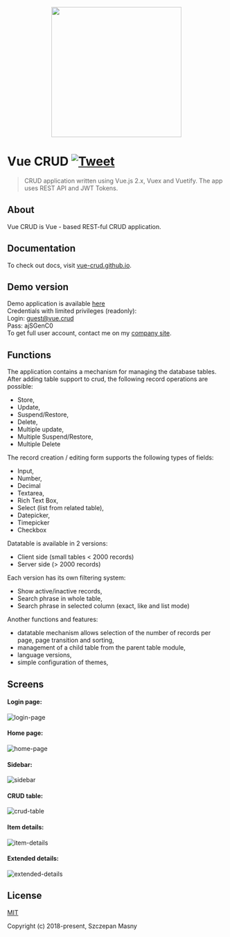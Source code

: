 <p align="center">
  <img width="300" height="auto" src="https://user-images.githubusercontent.com/18534115/49319435-29ccf000-f4fd-11e8-9fc6-8678864132bd.png">
</p>

# Vue CRUD [![Tweet](https://img.shields.io/twitter/url/http/shields.io.svg?style=social)](https://twitter.com/intent/tweet?text=Vue%20CRUD%20-%20create%20rapid%20cms%20or%20crm%20in%20a%20few%20minutes&url=https://github.com/szczepanmasny/vue-crud&via=froala&hashtags=vue,crud,vuex,jwt,spa,js,vuetify,crm,cms)

> CRUD application written using Vue.js 2.x, Vuex and Vuetify. The app uses REST API and JWT Tokens.

## About
Vue CRUD is Vue - based REST-ful CRUD application.

## Documentation

To check out docs, visit <a href="https://vue-crud.github.io/" target="_blank">vue-crud.github.io</a>.

## Demo version
Demo application is available <a href="http://crud.id-a.pl" target="_blank">here</a>\
Credentials with limited privileges (readonly):\
Login:  guest@vue.crud\
Pass:   ajSGenC0\
To get full user account, contact me on my <a href="http://id-a.pl" target="_blank">company site</a>.

## Functions

The application contains a mechanism for managing the database tables. After adding table support to crud, the following record operations are possible:

* Store,
* Update,
* Suspend/Restore,
* Delete,
* Multiple update,
* Multiple Suspend/Restore,
* Multiple Delete

The record creation / editing form supports the following types of fields:

* Input,
* Number,
* Decimal
* Textarea,
* Rich Text Box,
* Select (list from related table),
* Datepicker,
* Timepicker
* Checkbox

Datatable is available in 2 versions:
* Client side (small tables < 2000 records)
* Server side (> 2000 records)

Each version has its own filtering system:
* Show active/inactive records,
* Search phrase in whole table,
* Search phrase in selected column (exact, like and list mode)

Another functions and features:
* datatable mechanism allows selection of the number of records per page, page transition and sorting,
* management of a child table from the parent table module,
* language versions,
* simple configuration of themes,

## Screens

#### Login page:
![login-page](https://user-images.githubusercontent.com/18534115/50349695-f77f4300-053c-11e9-8cc7-8e9fa3ddfd9e.jpg)

#### Home page:
![home-page](https://user-images.githubusercontent.com/18534115/50349693-f77f4300-053c-11e9-9a64-aa04fa7cb1d6.jpg)

#### Sidebar:
![sidebar](https://user-images.githubusercontent.com/18534115/50349688-f6e6ac80-053c-11e9-9fe7-ddf0e89c33d5.jpg)

#### CRUD table:
![crud-table](https://user-images.githubusercontent.com/18534115/50349689-f6e6ac80-053c-11e9-86cf-335609b640d3.jpg)

#### Item details:
![item-details](https://user-images.githubusercontent.com/18534115/50349694-f77f4300-053c-11e9-9f34-dd9fa69f2a8d.jpg)

#### Extended details:
![extended-details](https://user-images.githubusercontent.com/18534115/50349691-f77f4300-053c-11e9-8886-d7c5ab1ffbc4.jpg)

## License
[MIT](https://opensource.org/licenses/MIT)

Copyright (c) 2018-present, Szczepan Masny
